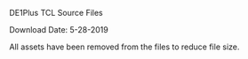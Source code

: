 DE1Plus TCL Source Files

Download Date: 5-28-2019

All assets have been removed from
the files to reduce file size.
